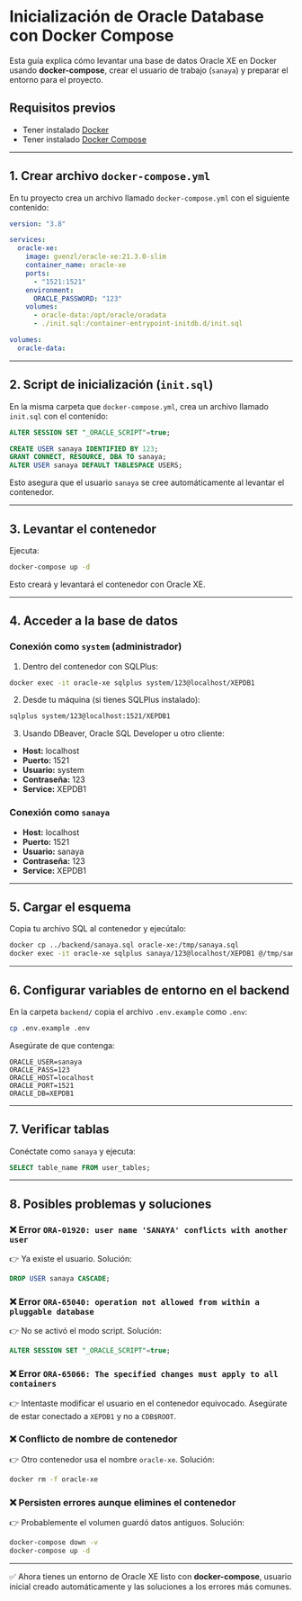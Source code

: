 # Inicialización de Oracle Database con Docker Compose

Esta guía explica cómo levantar una base de datos Oracle XE en Docker usando **docker-compose**, crear el usuario de trabajo (`sanaya`) y preparar el entorno para el proyecto.

## Requisitos previos
- Tener instalado [Docker](https://docs.docker.com/get-docker/)
- Tener instalado [Docker Compose](https://docs.docker.com/compose/)

---

## 1. Crear archivo `docker-compose.yml`

En tu proyecto crea un archivo llamado `docker-compose.yml` con el siguiente contenido:

```yaml
version: "3.8"

services:
  oracle-xe:
    image: gvenzl/oracle-xe:21.3.0-slim
    container_name: oracle-xe
    ports:
      - "1521:1521"
    environment:
      ORACLE_PASSWORD: "123"
    volumes:
      - oracle-data:/opt/oracle/oradata
      - ./init.sql:/container-entrypoint-initdb.d/init.sql

volumes:
  oracle-data:
```

---

## 2. Script de inicialización (`init.sql`)

En la misma carpeta que `docker-compose.yml`, crea un archivo llamado `init.sql` con el contenido:

```sql
ALTER SESSION SET "_ORACLE_SCRIPT"=true;

CREATE USER sanaya IDENTIFIED BY 123;
GRANT CONNECT, RESOURCE, DBA TO sanaya;
ALTER USER sanaya DEFAULT TABLESPACE USERS;
```

Esto asegura que el usuario `sanaya` se cree automáticamente al levantar el contenedor.

---

## 3. Levantar el contenedor

Ejecuta:

```bash
docker-compose up -d
```

Esto creará y levantará el contenedor con Oracle XE.

---

## 4. Acceder a la base de datos

### Conexión como `system` (administrador)

1. Dentro del contenedor con SQLPlus:
```bash
docker exec -it oracle-xe sqlplus system/123@localhost/XEPDB1
```

2. Desde tu máquina (si tienes SQLPlus instalado):
```bash
sqlplus system/123@localhost:1521/XEPDB1
```

3. Usando DBeaver, Oracle SQL Developer u otro cliente:
- **Host:** localhost  
- **Puerto:** 1521  
- **Usuario:** system  
- **Contraseña:** 123  
- **Service:** XEPDB1  

### Conexión como `sanaya`

- **Host:** localhost  
- **Puerto:** 1521  
- **Usuario:** sanaya  
- **Contraseña:** 123  
- **Service:** XEPDB1  

---

## 5. Cargar el esquema

Copia tu archivo SQL al contenedor y ejecútalo:

```bash
docker cp ../backend/sanaya.sql oracle-xe:/tmp/sanaya.sql
docker exec -it oracle-xe sqlplus sanaya/123@localhost/XEPDB1 @/tmp/sanaya.sql
```

---

## 6. Configurar variables de entorno en el backend

En la carpeta `backend/` copia el archivo `.env.example` como `.env`:

```bash
cp .env.example .env
```

Asegúrate de que contenga:

```
ORACLE_USER=sanaya
ORACLE_PASS=123
ORACLE_HOST=localhost
ORACLE_PORT=1521
ORACLE_DB=XEPDB1
```

---

## 7. Verificar tablas

Conéctate como `sanaya` y ejecuta:

```sql
SELECT table_name FROM user_tables;
```

---

## 8. Posibles problemas y soluciones

### ❌ Error `ORA-01920: user name 'SANAYA' conflicts with another user`
👉 Ya existe el usuario. Solución:  
```sql
DROP USER sanaya CASCADE;
```

### ❌ Error `ORA-65040: operation not allowed from within a pluggable database`
👉 No se activó el modo script. Solución:  
```sql
ALTER SESSION SET "_ORACLE_SCRIPT"=true;
```

### ❌ Error `ORA-65066: The specified changes must apply to all containers`
👉 Intentaste modificar el usuario en el contenedor equivocado. Asegúrate de estar conectado a `XEPDB1` y no a `CDB$ROOT`.

### ❌ Conflicto de nombre de contenedor
👉 Otro contenedor usa el nombre `oracle-xe`. Solución:  
```bash
docker rm -f oracle-xe
```

### ❌ Persisten errores aunque elimines el contenedor
👉 Probablemente el volumen guardó datos antiguos. Solución:  
```bash
docker-compose down -v
docker-compose up -d
```

---

✅ Ahora tienes un entorno de Oracle XE listo con **docker-compose**, usuario inicial creado automáticamente y las soluciones a los errores más comunes.
